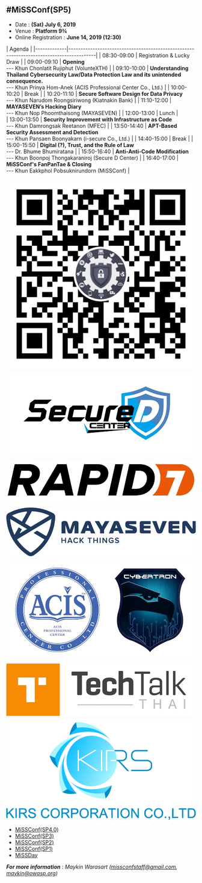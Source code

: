 ## #MiSSConf(SP5)

+ Date : **(Sat) July 6, 2019**
+ Venue : **Platform 9¾**
+ Online Registration : **June 14, 2019 (12:30)**

|      Agenda       																					|
|-------------|-----------------------------------------------------------------------------------------|
| 08:30-09:00 | Registration & Lucky Draw																|
| 09:00-09:10 | **Opening** <br>--- Khun Chonlatit Rujiphut (VolunteXTH) 									|
| 09:10-10:00 | **Understanding Thailand Cybersecurity Law/Data Protection Law and its unintended consequence.** <br>--- Khun Prinya Hom-Anek (ACIS Professional Center Co., Ltd.)	|
| 10:00-10:20 | Break																					|
| 10:20-11:10 | **Secure Software Design for Data Privacy** <br>--- Khun Narudom Roongsiriwong (Kiatnakin Bank)								|
| 11:10-12:00 | **MAYASEVEN’s Hacking Diary** <br>--- Khun Nop Phoomthaisong (MAYASEVEN)				|
| 12:00-13:00 | Lunch																					|	
| 13:00-13:50 | **Security Improvement with Infrastructure as Code** <br>--- Khun Damrongsak Reetanon (MFEC)  										|
| 13:50-14:40 | **APT-Based Security Assessment and Detection** <br>--- Khun Pansaen Boonyakarn (i-secure Co., Ltd.)	|
| 14:40-15:00 | Break																					|
| 15:00-15:50 | **Digital (?), Trust, and the Rule of Law** <br>--- Dr. Bhume Bhumiratana  													|
| 15:50-16:40 | **Anti-Anti-Code Modification** <br>--- Khun Boonpoj Thongakaraniroj (Secure D Center)	|
| 16:40-17:00 | **MiSSConf's FanPanTae  & Closing** <br>--- Khun Eakkphol Pobsuknirundorn (MiSSConf) 	|


[![](/img/lineat-missconf-v2.png "Talk w/ us via LINE")](https://line.me/R/ti/p/%40missconf)

[![](/SP5/Sponsors/SecureD-Center.jpg "WHAT WE DO.    PREVENT  DETECT  RESPOND      OUR SERVICES.  As the information security landscape continues to evolve, cyber-attack becomes increasingly sophisticated. Cyber security has become a significant agenda of Boards across the globe.")](https://secure-d.tech/)

[![](/SP5/Sponsors/RAPID7.jpg "Rapid7 powers the practice of SecOps by delivering shared visibility, analytics, and automation to unite security, IT, and DevOps teams. Learn more.")](https://www.rapid7.com/)

[![](/SP5/Sponsors/MAYASEVEN.jpg "ร่วมผลักดันและพัฒนาความปลอดภัยทางไซเบอร์ของประเทศให้มีความมั่นคง และเป็นผู้นำในการให้บริการด้านความปลอดภัยทางไซเบอร์ที่มีขีดความสามารถในการแข่งขันระดับสากล")](https://mayaseven.com/)

[![](/SP5/Sponsors/ACIS-Cybertron.jpg "ACIS Professional Center is a Number one IT security Training and Consult firm in Thailand. ACIS provides IT Security training courses and consultancy by A. Prinya Hom-Anek and his team. Also hosts the biggest IT security Event known as CDIC")](https://www.acisonline.net)

[![](/SP5/Sponsors/TechTalkThai.jpg "TechTalkThai - ศูนย์รวมข่าว Enterprise IT ออนไลน์แห่งแรกในประเทศไทย - TechTalkThai")](https://www.techtalkthai.com/)

[![](/SP5/Sponsors/KirsCorp.jpg "KIRS Corporation Company Limited - จำหน่ายสินค้าและให้บริการด้านไอทีระดับองค์กร พร้อมให้ราคาดีที่สุด")](https://www.kirscorp.co.th/)



* [MiSSConf(SP4.0)](https://www.techtalkthai.com/missconfsp4-0-registration-will-start-in-2018-03-16/)
* [MiSSConf(SP3)](https://www.techtalkthai.com/missconfsp3-registration-date-is-marked-at-march-15th-2017-12-00/)
* [MiSSConf(SP2)](https://www.techtalkthai.com/missconfsp2-tickets-will-be-available-for-free-at-noon-of-2016-11-03/)
* [MiSSConf(SP1)](https://www.techtalkthai.com/introduce-to-missconfsp1-free-it-security-seminar/)
* [MiSSDay](https://www.techtalkthai.com/it-connect-miss-day/)

***For more information*** : *Maykin Warasart (missconfstaff@gmail.com, maykin@owasp.org)*